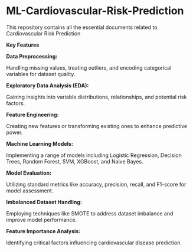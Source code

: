 # ML-Cardiovascular-Risk-Prediction
This repository contains all the essential documents related to Cardiovascular Risk Prediction

**Key Features**

**Data Preprocessing:**

Handling missing values, treating outliers, and encoding categorical variables for dataset quality.

**Exploratory Data Analysis (EDA):**

Gaining insights into variable distributions, relationships, and potential risk factors.

**Feature Engineering:**

Creating new features or transforming existing ones to enhance predictive power.

**Machine Learning Models:**

Implementing a range of models including Logistic Regression, Decision Trees, Random Forest, SVM, XGBoost, and Naive Bayes.

**Model Evaluation:**

Utilizing standard metrics like accuracy, precision, recall, and F1-score for model assessment.

**Imbalanced Dataset Handling:**

Employing techniques like SMOTE to address dataset imbalance and improve model performance.

**Feature Importance Analysis:**

Identifying critical factors influencing cardiovascular disease prediction.

